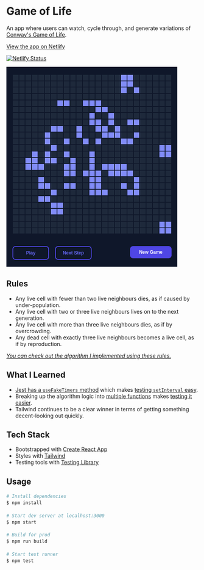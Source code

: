 # Game of Life

An app where users can watch, cycle through, and generate variations of [Conway's Game of Life](https://en.wikipedia.org/wiki/Conway%27s_Game_of_Life).

[View the app on Netlify](https://dcwds-gameoflife.netlify.app)

[![Netlify Status](https://api.netlify.com/api/v1/badges/8df023d7-4ef4-4464-a70a-384c139f261d/deploy-status)](https://app.netlify.com/sites/dcwds-gameoflife/deploys)

[![App](docs/app.png)](https://dcwds-gameoflife.netlify.app)

## Rules

- Any live cell with fewer than two live neighbours dies, as if caused by under-population.
- Any live cell with two or three live neighbours lives on to the next generation.
- Any live cell with more than three live neighbours dies, as if by overcrowding.
- Any dead cell with exactly three live neighbours becomes a live cell, as if by reproduction.

[_You can check out the algorithm I implemented using these rules._](src/algo/gol.js)

## What I Learned

- [Jest has a `useFakeTimers` method](https://jestjs.io/docs/timer-mocks) which makes [testing `setInterval` easy](src/components/app/app.test.js).
- Breaking up the algorithm logic into [multiple functions](src/algo/gol.js) makes [testing it easier](src/algo/gol.test.js).
- Tailwind continues to be a clear winner in terms of getting something decent-looking out quickly.

## Tech Stack

- Bootstrapped with [Create React App](https://createreactapp.dev)
- Styles with [Tailwind](https://tailwindcss.com)
- Testing tools with [Testing Library](https://testing-library.com)

## Usage

```sh
# Install dependencies
$ npm install

# Start dev server at localhost:3000
$ npm start

# Build for prod
$ npm run build

# Start test runner
$ npm test
```
